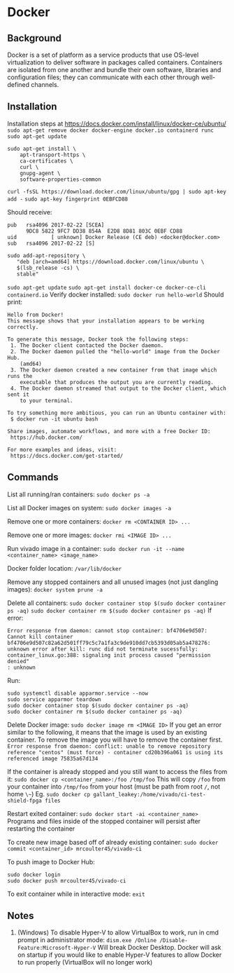 # Docker

## Background
Docker is a set of platform as a service products that use OS-level virtualization to deliver software in packages called containers. Containers are isolated from one another and bundle their own software, libraries and configuration files; they can communicate with each other through well-defined channels.

## Installation
Installation steps at https://docs.docker.com/install/linux/docker-ce/ubuntu/
`sudo apt-get remove docker docker-engine docker.io containerd runc`
`sudo apt-get update`
```
sudo apt-get install \
    apt-transport-https \
    ca-certificates \
    curl \
    gnupg-agent \
    software-properties-common
```
`curl -fsSL https://download.docker.com/linux/ubuntu/gpg | sudo apt-key add -`
`sudo apt-key fingerprint 0EBFCD88`

Should receive:
```
pub   rsa4096 2017-02-22 [SCEA]
      9DC8 5822 9FC7 DD38 854A  E2D8 8D81 803C 0EBF CD88
uid           [ unknown] Docker Release (CE deb) <docker@docker.com>
sub   rsa4096 2017-02-22 [S]
```
```
sudo add-apt-repository \
   "deb [arch=amd64] https://download.docker.com/linux/ubuntu \
   $(lsb_release -cs) \
   stable"
```
`sudo apt-get update`
`sudo apt-get install docker-ce docker-ce-cli containerd.io`
Verify docker installed:
`sudo docker run hello-world`
Should print:
```
Hello from Docker!
This message shows that your installation appears to be working correctly.

To generate this message, Docker took the following steps:
 1. The Docker client contacted the Docker daemon.
 2. The Docker daemon pulled the "hello-world" image from the Docker Hub.
    (amd64)
 3. The Docker daemon created a new container from that image which runs the
    executable that produces the output you are currently reading.
 4. The Docker daemon streamed that output to the Docker client, which sent it
    to your terminal.

To try something more ambitious, you can run an Ubuntu container with:
 $ docker run -it ubuntu bash

Share images, automate workflows, and more with a free Docker ID:
 https://hub.docker.com/

For more examples and ideas, visit:
 https://docs.docker.com/get-started/
```

## Commands

List all running/ran containers:
`sudo docker ps -a`

List all Docker images on system:
`sudo docker images -a`

Remove one or more containers:
`docker rm <CONTAINER ID> ...`

Remove one or more images:
`docker rmi <IMAGE ID> ...`

Run vivado image in a container:
`sudo docker run -it --name <container_name> <image_name>`

Docker folder location:
`/var/lib/docker`

Remove any stopped containers and all unused images (not just dangling images):
`docker system prune -a`

Delete all containers:
`sudo docker container stop $(sudo docker container ps -aq)`
`sudo docker container rm $(sudo docker container ps -aq)`
If error:
```
Error response from daemon: cannot stop container: bf4706e9d507: Cannot kill container bf4706e9d507c82a62d501ff79c5c7a1fa3c9de910dd7cb5393d05ab5a478276: unknown error after kill: runc did not terminate sucessfully: container_linux.go:388: signaling init process caused "permission denied"
: unknown
```
Run:
```
sudo systemctl disable apparmor.service --now
sudo service apparmor teardown
sudo docker container stop $(sudo docker container ps -aq)
sudo docker container rm $(sudo docker container ps -aq)
```

Delete Docker image:
`sudo docker image rm <IMAGE ID>`
If you get an error similar to the following, it means that the image is used by an existing container. To remove the image you will have to remove the container first.
`Error response from daemon: conflict: unable to remove repository reference "centos" (must force) - container cd20b396a061 is using its referenced image 75835a67d134`

If the container is already stopped and you still want to access the files from it:
`sudo docker cp <container_name>:/foo /tmp/foo`
This will copy `/foo` from your container into `/tmp/foo` from your host (must be path from root `/`, not home `\~`)
Eg.
`sudo docker cp gallant_leakey:/home/vivado/ci-test-shield-fpga files`

Restart exited container:
`sudo docker start -ai <container_name>`
Programs and files inside of the stopped container will persist after restarting the container

To create new image based off of already existing container:
`sudo docker commit <container_id> mrcoulter45/vivado-ci`

To push image to Docker Hub:
```
sudo docker login
sudo docker push mrcoulter45/vivado-ci
```

To exit container while in interactive mode:
`exit`

## Notes
1. (Windows) To disable Hyper-V to allow VirtualBox to work, run in cmd prompt in administrator mode:
`dism.exe /Online /Disable-Feature:Microsoft-Hyper-V`
Will break Docker Desktop. Docker will ask on startup if you would like to enable Hyper-V features to allow Docker to run properly (VirtualBox will no longer work)
